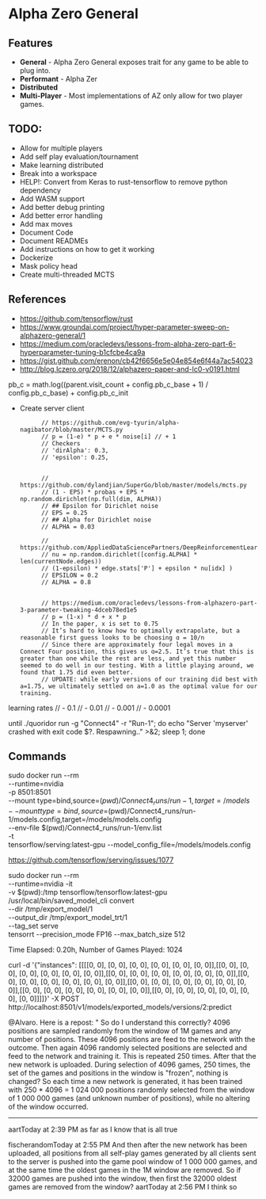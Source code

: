 # Alpha Zero General

## Features
* **General** - Alpha Zero General exposes trait for any game to be able to plug into.
* **Performant** - Alpha Zer
* **Distributed**
* **Multi-Player** - Most implementations of AZ only allow for two player games.

## TODO:
* Allow for multiple players
* Add self play evaluation/tournament
* Make learning distributed
* Break into a workspace
* HELP!: Convert from Keras to rust-tensorflow to remove python dependency
* Add WASM support
* Add better debug printing
* Add better error handling
* Add max moves
* Document Code
* Document READMEs
* Add instructions on how to get it working
* Dockerize
* Mask policy head
* Create multi-threaded MCTS


## References

* https://github.com/tensorflow/rust
* https://www.groundai.com/project/hyper-parameter-sweep-on-alphazero-general/1
* https://medium.com/oracledevs/lessons-from-alpha-zero-part-6-hyperparameter-tuning-b1cfcbe4ca9a
* https://gist.github.com/erenon/cb42f6656e5e04e854e6f44a7ac54023
* http://blog.lczero.org/2018/12/alphazero-paper-and-lc0-v0191.html

pb_c = math.log((parent.visit_count + config.pb_c_base + 1) /
                  config.pb_c_base) + config.pb_c_init


* Create server client
            
            
            // https://github.com/evg-tyurin/alpha-nagibator/blob/master/MCTS.py
            // p = (1-e) * p + e * noise[i] // + 1
            // Checkers
            // 'dirAlpha': 0.3,
            // 'epsilon': 0.25, 


            // https://github.com/dylandjian/SuperGo/blob/master/models/mcts.py
            // (1 - EPS) * probas + EPS * np.random.dirichlet(np.full(dim, ALPHA))
            // ## Epsilon for Dirichlet noise
            // EPS = 0.25
            // ## Alpha for Dirichlet noise
            // ALPHA = 0.03

            // https://github.com/AppliedDataSciencePartners/DeepReinforcementLearning/blob/master/MCTS.py
            // nu = np.random.dirichlet([config.ALPHA] * len(currentNode.edges))
            // (1-epsilon) * edge.stats['P'] + epsilon * nu[idx] )
            // EPSILON = 0.2
            // ALPHA = 0.8


            // https://medium.com/oracledevs/lessons-from-alphazero-part-3-parameter-tweaking-4dceb78ed1e5
            // p = (1-x) * d + x * p
            // In the paper, x is set to 0.75
            // It’s hard to know how to optimally extrapolate, but a reasonable first guess looks to be choosing ɑ = 10/n
            // Since there are approximately four legal moves in a Connect Four position, this gives us ɑ=2.5. It’s true that this is greater than one while the rest are less, and yet this number seemed to do well in our testing. With a little playing around, we found that 1.75 did even better.
            // UPDATE: while early versions of our training did best with a=1.75, we ultimately settled on a=1.0 as the optimal value for our training.

learning rates
// - 0.1
// - 0.01
// - 0.001
// - 0.0001


until ./quoridor run -g "Connect4" -r "Run-1"; do echo "Server 'myserver' crashed with exit code $?.  Respawning.." >&2;     sleep 1; done


## Commands

sudo docker run --rm \
    --runtime=nvidia \
    -p 8501:8501 \
    --mount type=bind,source=$(pwd)/Connect4_runs/run-1,target=/models \
    --mount type=bind,source=$(pwd)/Connect4_runs/run-1/models.config,target=/models/models.config \
    --env-file $(pwd)/Connect4_runs/run-1/env.list \
    -t \
    tensorflow/serving:latest-gpu --model_config_file=/models/models.config

https://github.com/tensorflow/serving/issues/1077

sudo docker run --rm \
    --runtime=nvidia -it \
    -v $(pwd):/tmp tensorflow/tensorflow:latest-gpu \
    /usr/local/bin/saved_model_cli convert \
    --dir /tmp/export_model/1 \
    --output_dir /tmp/export_model_trt/1 \
    --tag_set serve \
    tensorrt --precision_mode FP16 --max_batch_size 512

Time Elapsed: 0.20h, Number of Games Played: 1024

curl -d '{"instances": [[[[0, 0], [0, 0], [0, 0], [0, 0], [0, 0], [0, 0]],[[0, 0], [0, 0], [0, 0], [0, 0], [0, 0], [0, 0]],[[0, 0], [0, 0], [0, 0], [0, 0], [0, 0], [0, 0]],[[0, 0], [0, 0], [0, 0], [0, 0], [0, 0], [0, 0]],[[0, 0], [0, 0], [0, 0], [0, 0], [0, 0], [0, 0]],[[0, 0], [0, 0], [0, 0], [0, 0], [0, 0], [0, 0]],[[0, 0], [0, 0], [0, 0], [0, 0], [0, 0], [0, 0]]]]}'     -X POST http://localhost:8501/v1/models/exported_models/versions/2:predict



@Alvaro.  Here is a repost: "
So do I understand this correctly? 4096 positions are sampled randomly from the window of 1M games and any number of positions. These 4096 positions are feed to the network with the outcome. Then again 4096 randomly selected positions are selected and feed to the network and training it. This is repeated 250 times. After that the new network is uploaded.
During selection of 4096 games, 250 times, the set of the games and positions in the window is "frozen", nothing is changed?
So each time a new network is generated, it has been trained with 250 * 4096 = 1 024 000 positions randomly selected from the window of 1 000 000 games (and unknown number of positions), while no altering of the window occurred.


---------------------------
aartToday at 2:39 PM
as far as I know that is all true



fischerandomToday at 2:55 PM
And then after the new network has been uploaded, all positions from all self-play games generated by all clients sent to the server is pushed into the game pool window of 1 000 000 games, and at the same time the oldest games in the 1M window are removed. So if 32000 games are pushed into the window, then first the 32000 oldest games are removed from the window?
aartToday at 2:56 PM
I think so

